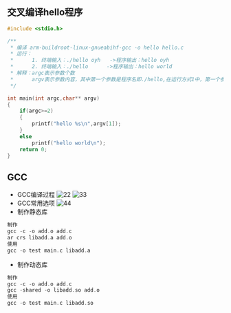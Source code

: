 ## 交叉编译hello程序
```C
#include <stdio.h>

/**
 * 编译 arm-buildroot-linux-gnueabihf-gcc -o hello hello.c
 * 运行：
 *      1. 终端输入：./hello oyh   ->程序输出：hello oyh
 *      2. 终端输入：./hello      ->程序输出：hello world
 * 解释：argc表示参数个数
 *      argv表示参数内容，其中第一个参数是程序名即./hello,在运行方式1中，第一个参数是程序名，第二个参数是oyh；在运行方式2中，第一个参数是程序名，第二个参数为空
 */

int main(int argc,char** argv)
{
    if(argc>=2)
    {
        printf("hello %s\n",argv[1]);
    }
    else
        printf("hello world\n");
    return 0;
}
```
## GCC
- GCC编译过程
![22](https://github.com/user-attachments/assets/bece743d-0d7b-4bc0-b93f-16d0182517c1)
![33](https://github.com/user-attachments/assets/629d95c9-c390-46cb-8b96-19dd3c9be05f)
- GCC常用选项
![44](https://github.com/user-attachments/assets/2672b87c-46cb-49a9-b032-cbcd256b6ac6)
- 制作静态库
```C
制作
gcc -c -o add.o add.c
ar crs libadd.a add.o
使用
gcc -o test main.c libadd.a
```
- 制作动态库
```C
制作
gcc -c -o add.o add.c
gcc -shared -o libadd.so add.o
使用
gcc -o test main.c libadd.so
```

